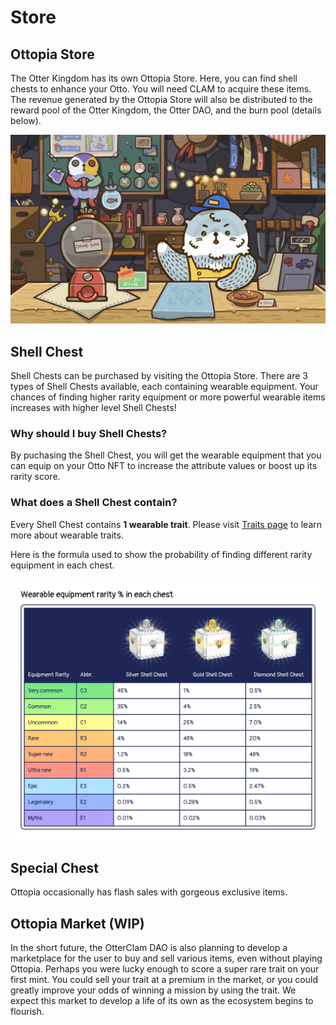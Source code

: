 # Store

## Ottopia Store <a href="#ottopia-store" id="ottopia-store"></a>
The Otter Kingdom has its own Ottopia Store. Here, you can find shell chests to enhance your Otto. You will need CLAM to acquire these items. The revenue generated by the Ottopia Store will also be distributed to the reward pool of the Otter Kingdom, the Otter DAO, and the burn pool (details below). 

![Store](img/Store.jpg)

## Shell Chest <a href="#shell-chest" id="shell-chest"></a>
Shell Chests can be purchased by visiting the Ottopia Store. There are 3 types of Shell Chests available, each containing wearable equipment. Your chances of finding higher rarity equipment or more powerful wearable items increases with higher level Shell Chests!

### Why should I buy Shell Chests?

By puchasing the Shell Chest, you will get the wearable equipment that you can equip on your Otto NFT to increase the attribute values or boost up its rarity score.


### What does a Shell Chest contain?

Every Shell Chest contains **1 wearable trait**. Please visit [Traits page](./traits#wearable-equipment) to learn more about wearable traits.

Here is the formula used to show the probability of finding different rarity equipment in each chest.

![Chest](img/Chest.jpg)

## Special Chest <a href="#shell-chest" id="special-chest"></a>
Ottopia occasionally has flash sales with gorgeous exclusive items.

<!--
### Maverick Chest

Now Maverick Chest is for sale!

In honor of Independence Day, this Maverick Chest contains hundreds of wearable items, each of which has a DEX value of 8 points or more! There are also 3 exclusive wearable items that can only be found in the Maverick Chests!

Flash sale duration: July 4th, 0:00:00 ~ July 11th, 0:00:00 (UTC+0)

Here is the formula used to show the probability of finding different rarity equipment in a Maverick chest.

![Maverick](img/maverick_chest.jpeg)

Do you know your Otto’s DEX value can actually affect the result? The more DEX your Otto has, the more likely the dice will roll good results. The following chart shows the probability of rolling a good, bad and optional event with different DEX value of your Otto.

![Dex Effect](img/dex-effect-on-dice-event.jpg)
-->

## Ottopia Market (WIP) <a href="#ottopia-market" id="ottopia-market"></a>

In the short future, the OtterClam DAO is also planning to develop a marketplace for the user to buy and sell various items, even without playing Ottopia. Perhaps you were lucky enough to score a super rare trait on your first mint. You could sell your trait at a premium in the market, or you could greatly improve your odds of winning a mission by using the trait. We expect this market to develop a life of its own as the ecosystem begins to flourish.
